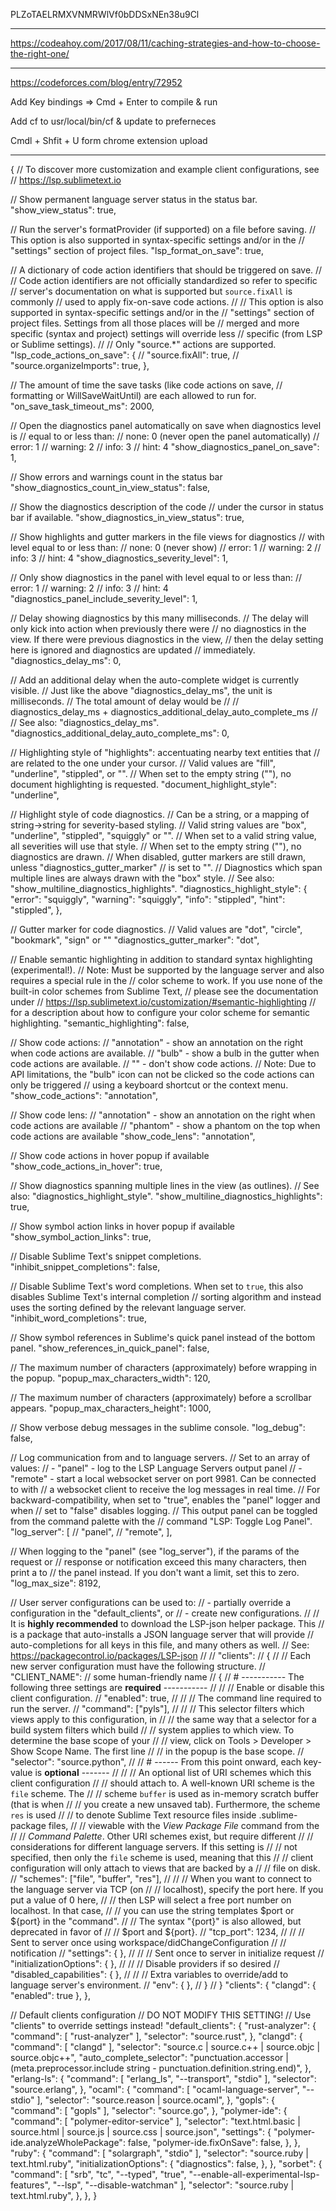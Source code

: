 PLZoTAELRMXVNMRWlVf0bDDSxNEn38u9Cl



-------------
https://codeahoy.com/2017/08/11/caching-strategies-and-how-to-choose-the-right-one/

---------------


https://codeforces.com/blog/entry/72952


Add Key bindings => Cmd + Enter to compile & run

Add cf to usr/local/bin/cf  & update to preferneces 

Cmdl + Shfit + U form chrome extension upload



----------------
{
  // To discover more customization and example client configurations, see
  // https://lsp.sublimetext.io

  // Show permanent language server status in the status bar.
  "show_view_status": true,

  // Run the server's formatProvider (if supported) on a file before saving.
  // This option is also supported in syntax-specific settings and/or in the
  // "settings" section of project files.
  "lsp_format_on_save": true,

  // A dictionary of code action identifiers that should be triggered on save.
  //
  // Code action identifiers are not officially standardized so refer to specific
  // server's documentation on what is supported but `source.fixAll` is commonly
  // used to apply fix-on-save code actions.
  //
  // This option is also supported in syntax-specific settings and/or in the
  // "settings" section of project files. Settings from all those places will be
  // merged and more specific (syntax and project) settings will override less
  // specific (from LSP or Sublime settings).
  //
  // Only "source.*" actions are supported.
  "lsp_code_actions_on_save": {
    // "source.fixAll": true,
    // "source.organizeImports": true,
  },

  // The amount of time the save tasks (like code actions on save,
  // formatting or WillSaveWaitUntil) are each allowed to run for.
  "on_save_task_timeout_ms": 2000,

  // Open the diagnostics panel automatically on save when diagnostics level is
  // equal to or less than:
  // none: 0 (never open the panel automatically)
  // error: 1
  // warning: 2
  // info: 3
  // hint: 4
  "show_diagnostics_panel_on_save": 1,

  // Show errors and warnings count in the status bar
  "show_diagnostics_count_in_view_status": false,

  // Show the diagnostics description of the code
  // under the cursor in status bar if available.
  "show_diagnostics_in_view_status": true,

  // Show highlights and gutter markers in the file views for diagnostics
  // with level equal to or less than:
  // none: 0 (never show)
  // error: 1
  // warning: 2
  // info: 3
  // hint: 4
  "show_diagnostics_severity_level": 1,

  // Only show diagnostics in the panel with level equal to or less than:
  // error: 1
  // warning: 2
  // info: 3
  // hint: 4
  "diagnostics_panel_include_severity_level": 1,

  // Delay showing diagnostics by this many milliseconds.
  // The delay will only kick into action when previously there were
  // no diagnostics in the view. If there were previous diagnostics in the view,
  // then the delay setting here is ignored and diagnostics are updated
  // immediately.
  "diagnostics_delay_ms": 0,

  // Add an additional delay when the auto-complete widget is currently visible.
  // Just like the above "diagnostics_delay_ms", the unit is milliseconds.
  // The total amount of delay would be
  //
  //    diagnostics_delay_ms + diagnostics_additional_delay_auto_complete_ms
  //
  // See also: "diagnostics_delay_ms".
  "diagnostics_additional_delay_auto_complete_ms": 0,

  // Highlighting style of "highlights": accentuating nearby text entities that
  // are related to the one under your cursor.
  // Valid values are "fill", "underline", "stippled", or "".
  // When set to the empty string (""), no document highlighting is requested.
  "document_highlight_style": "underline",

  // Highlight style of code diagnostics.
  // Can be a string, or a mapping of string->string for severity-based styling.
  // Valid string values are "box", "underline", "stippled", "squiggly" or "".
  // When set to a valid string value, all severities will use that style.
  // When set to the empty string (""), no diagnostics are drawn.
  // When disabled, gutter markers are still drawn, unless "diagnostics_gutter_marker"
  // is set to "".
  // Diagnostics which span multiple lines are always drawn with the "box" style.
  // See also: "show_multiline_diagnostics_highlights".
  "diagnostics_highlight_style": {
    "error": "squiggly",
    "warning": "squiggly",
    "info": "stippled",
    "hint": "stippled",
  },

  // Gutter marker for code diagnostics.
  // Valid values are "dot", "circle", "bookmark", "sign" or ""
  "diagnostics_gutter_marker": "dot",

  // Enable semantic highlighting in addition to standard syntax highlighting (experimental!).
  // Note: Must be supported by the language server and also requires a special rule in the
  // color scheme to work. If you use none of the built-in color schemes from Sublime Text,
  // please see the documentation under
  //   https://lsp.sublimetext.io/customization/#semantic-highlighting
  // for a description about how to configure your color scheme for semantic highlighting.
  "semantic_highlighting": false,

  // Show code actions:
  // "annotation" - show an annotation on the right when code actions are available.
  // "bulb" - show a bulb in the gutter when code actions are available.
  // "" - don't show code actions.
  // Note: Due to API limitations, the "bulb" icon can not be clicked so the code actions can only be triggered
  // using a keyboard shortcut or the context menu.
  "show_code_actions": "annotation",

  // Show code lens:
  // "annotation" - show an annotation on the right when code actions are available
  // "phantom" - show a phantom on the top when code actions are available
  "show_code_lens": "annotation",

  // Show code actions in hover popup if available
  "show_code_actions_in_hover": true,

  // Show diagnostics spanning multiple lines in the view (as outlines).
  // See also: "diagnostics_highlight_style".
  "show_multiline_diagnostics_highlights": true,

  // Show symbol action links in hover popup if available
  "show_symbol_action_links": true,

  // Disable Sublime Text's snippet completions.
  "inhibit_snippet_completions": false,

  // Disable Sublime Text's word completions. When set to `true`, this also disables Sublime Text's internal completion
  // sorting algorithm and instead uses the sorting defined by the relevant language server.
  "inhibit_word_completions": true,

  // Show symbol references in Sublime's quick panel instead of the bottom panel.
  "show_references_in_quick_panel": false,

  // The maximum number of characters (approximately) before wrapping in the popup.
  "popup_max_characters_width": 120,

  // The maximum number of characters (approximately) before a scrollbar appears.
  "popup_max_characters_height": 1000,

  // Show verbose debug messages in the sublime console.
  "log_debug": false,

  // Log communication from and to language servers.
  // Set to an array of values:
  // - "panel" - log to the LSP Language Servers output panel
  // - "remote" - start a local websocket server on port 9981. Can be connected to with
  //              a websocket client to receive the log messages in real time.
  // For backward-compatibility, when set to "true", enables the "panel" logger and when
  // set to "false" disables logging.
  // This output panel can be toggled from the command palette with the
  // command "LSP: Toggle Log Panel".
  "log_server": [
    // "panel",
    // "remote",
  ],

  // When logging to the "panel" (see "log_server"), if the params of the request or
  // response or notification exceed this many characters, then print a <snip> to
  // the panel instead. If you don't want a limit, set this to zero.
  "log_max_size": 8192,

  // User server configurations can be used to:
  // - partially override a configuration in the "default_clients", or
  // - create new configurations.
  //
  // It is **highly recommended** to download the LSP-json helper package. This
  // is a package that auto-installs a JSON language server that will provide
  // auto-completions for all keys in this file, and many others as well.
  // See: https://packagecontrol.io/packages/LSP-json
  //
  // "clients":
  // {
  //   // Each new server configuration must have the following structure.
  //   "CLIENT_NAME": // some human-friendly name
  //   {
  //     # ----------- The following three settings are **required** -----------
  //
  //     // Enable or disable this client configuration.
  //     "enabled": true,
  //
  //     // The command line required to run the server.
  //     "command": ["pyls"],
  //
  //     // This selector filters which views apply to this configuration, in
  //     // the same way that a selector for a build system filters which build
  //     // system applies to which view. To determine the base scope of your
  //     // view, click on Tools > Developer > Show Scope Name. The first line
  //     // in the popup is the base scope.
  //     "selector": "source.python",
  //
  //     # ------ From this point onward, each key-value is **optional** -------
  //
  //     // An optional list of URI schemes which this client configuration
  //     // should attach to. A well-known URI scheme is the `file` scheme. The
  //     // scheme `buffer` is used as in-memory scratch buffer (that is when
  //     // you create a new unsaved tab). Furthermore, the scheme `res` is used
  //     // to denote Sublime Text resource files inside .sublime-package files,
  //     // viewable with the _View Package File_ command from the
  //     // _Command Palette_. Other URI schemes exist, but require different
  //     // considerations for different language servers.  If this setting is
  //     // not specified, then only the `file` scheme is used, meaning that this
  //     // client configuration will only attach to views that are backed by a
  //     // file on disk.
  //     "schemes": ["file", "buffer", "res"],
  //
  //     // When you want to connect to the language server via TCP (on
  //     // localhost), specify the port here. If you put a value of 0 here,
  //     // then LSP will select a free port number on localhost. In that case,
  //     // you can use the string templates $port or ${port} in the "command".
  //     // The syntax "{port}" is also allowed, but deprecated in favor of
  //     // $port and ${port}.
  //     "tcp_port": 1234,
  //
  //     // Sent to server once using workspace/didChangeConfiguration
  //     // notification
  //     "settings": { },
  //
  //     // Sent once to server in initialize request
  //     "initializationOptions": { },
  //
  //     // Disable providers if so desired
  //     "disabled_capabilities": { },
  //
  //     // Extra variables to override/add to language server's environment.
  //     "env": { },
  //   }
  // }
  "clients": {
    "clangd":
    {
			"enabled": true
		},
  },

  // Default clients configuration
  // DO NOT MODIFY THIS SETTING!
  // Use "clients" to override settings instead!
  "default_clients": {
    "rust-analyzer": {
      "command": [
        "rust-analyzer"
      ],
      "selector": "source.rust",
    },
    "clangd": {
      "command": [
        "clangd"
      ],
      "selector": "source.c | source.c++ | source.objc | source.objc++",
      "auto_complete_selector": "punctuation.accessor | (meta.preprocessor.include string - punctuation.definition.string.end)",
    },
    "erlang-ls": {
      "command": [
        "erlang_ls",
        "--transport",
        "stdio"
      ],
      "selector": "source.erlang",
    },
    "ocaml": {
      "command": [
        "ocaml-language-server",
        "--stdio"
      ],
      "selector": "source.reason | source.ocaml",
    },
    "gopls": {
      "command": [
        "gopls"
      ],
      "selector": "source.go",
    },
    "polymer-ide": {
      "command": [
        "polymer-editor-service"
      ],
      "selector": "text.html.basic | source.html | source.js | source.css | source.json",
      "settings": {
        "polymer-ide.analyzeWholePackage": false,
        "polymer-ide.fixOnSave": false,
      },
    },
    "ruby": {
      "command": [
        "solargraph",
        "stdio"
      ],
      "selector": "source.ruby | text.html.ruby",
      "initializationOptions": {
        "diagnostics": false,
      },
    },
    "sorbet": {
      "command": [
        "srb",
        "tc",
        "--typed",
        "true",
        "--enable-all-experimental-lsp-features",
        "--lsp",
        "--disable-watchman"
      ],
      "selector": "source.ruby | text.html.ruby",
    },
  },
}
